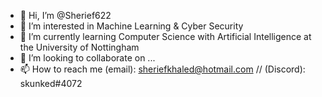 - 👋 Hi, I’m @Sherief622
- 👀 I’m interested in Machine Learning & Cyber Security
- 🌱 I’m currently learning Computer Science with Artificial Intelligence at the University of Nottingham
- 💞️ I’m looking to collaborate on ...
- 📫 How to reach me (email): sheriefkhaled@hotmail.com // (Discord): skunked#4072

<!---
Sherief622/Sherief622 is a ✨ special ✨ repository because its `README.md` (this file) appears on your GitHub profile.
You can click the Preview link to take a look at your changes.
--->
